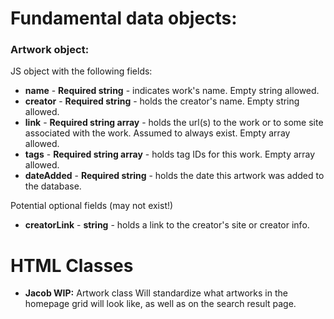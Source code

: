 # Fundamental data objects:

### Artwork object:
JS object with the following fields:
- **name** - **Required string** - indicates work's name. Empty string allowed.
- **creator** - **Required string** - holds the creator's name. Empty string allowed.
- **link** - **Required string array** - holds the url(s) to the work or to some site associated with the work. Assumed to always exist. Empty array allowed.
- **tags** - **Required string array** - holds tag IDs for this work. Empty array allowed.
- **dateAdded** - **Required string** - holds the date this artwork was added to the database.


Potential optional fields (may not exist!)
- **creatorLink** - **string** - holds a link to the creator's site or creator info.


# HTML Classes

- **Jacob WIP:** Artwork class
Will standardize what artworks in the homepage grid will look like, as well as on the search result page.